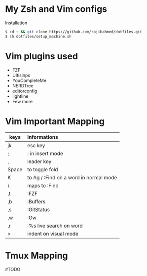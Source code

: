 My Zsh and Vim configs
======================

Installation

```sh
$ cd ~ && git clone https://github.com/rajibahmed/dotfiles.git
$ sh dotfiles/setup_machine.sh  
```

Vim plugins used
================

   * FZF
   * Ultisinps
   * YouCompleteMe
   * NERDTree
   * editorconfig
   * lightline
   * Few more


Vim Important Mapping
======================

  | keys      |  Informations                             |
  |-----------|:------------------------------------------|
  | jk        | esc key                                   |  
  | ;         | : in insert mode                          |  
  | ,         | leader key                                |  
  | Space     | to toggle fold                            |
  | K         | to Ag / :Find on a word in normal mode    |  
  | \         | maps to :Find                             |  
  | ,t        | :FZF                                      |  
  | ,b        | :Buffers                                  |  
  | ,s        | :GitStatus                                |  
  | ,w        | :Gw                                       |
  | ,r        | :%s live search on word                   |
  | >         | indent on visual mode                     |


Tmux Mapping
======================

#TODO
